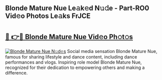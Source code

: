 ## Blonde Mature Nue Le𝚊k𝚎d N𝚞𝚍e - Part-RO0 Vid𝚎o Photos Le𝚊ks FrJCE

# <h2><a href="http://fb9isas.evod.top/?m=Blonde+Mature+Nue">🔗 👉🔴 Blonde Mature Nue Vid𝚎o Ph𝚘t𝚘s</a></h2>

[![Blonde Mature Nue N𝚞d𝚎s](https://i.imgur.com/8V9OHl7.gif)](http://fb9isas.evod.top/?m=Blonde+Mature+Nue)
Social media sensation Blonde Mature Nue, famous for sharing lifestyle and dance content, including dance performances and vlogs. Inspiring role model Blonde Mature Nue, recognized for their dedication to empowering others and making a difference. 
